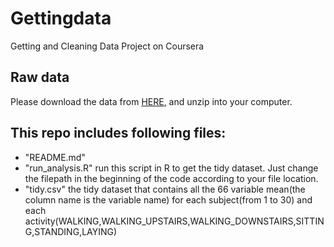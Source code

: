 Gettingdata
===========

Getting and Cleaning Data Project on Coursera
## Raw data
Please download the data from [HERE](https://d396qusza40orc.cloudfront.net/getdata%2Fprojectfiles%2FUCI%20HAR%20Dataset.zip), and unzip into your computer.

## This repo includes following files:
* "README.md"
* "run_analysis.R" run this script in R to get the tidy dataset. Just change the filepath in the beginning of the code according to your file location. 
* "tidy.csv" the tidy dataset that contains all the 66 variable mean(the column name is the variable name) for each subject(from 1 to 30) and each activity(WALKING,WALKING_UPSTAIRS,WALKING_DOWNSTAIRS,SITTING,STANDING,LAYING) 
